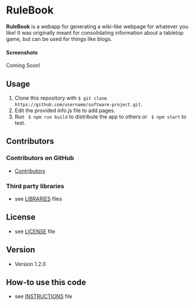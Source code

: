 RuleBook
======
**RuleBook** is a webapp for generating a wiki-like webpage for whatever you like! It was originally meant for consolidating information about a tabletop game, but can be used for things like blogs.

#### Screenshots
Coming Soon!

## Usage
1. Clone this repository with ```$ git clone https://github.com/username/software-project.git```.
1. Edit the provided info.js file to add pages.
1. Run 
``` $ npm run build```
to distribute the app to others or ``` $ npm start``` to test.

## Contributors

### Contributors on GitHub
* [Contributors](https://github.com/username/sw-name/graphs/contributors)

### Third party libraries
* see [LIBRARIES](https://github.com/username/sw-name/blob/master/LIBRARIES.md) files

## License 
* see [LICENSE](https://github.com/username/sw-name/blob/master/LICENSE.md) file

## Version 
* Version 1.2.0

## How-to use this code
* see [INSTRUCTIONS](https://github.com/username/sw-name/blob/master/INSTRUCTIONS.md) file

